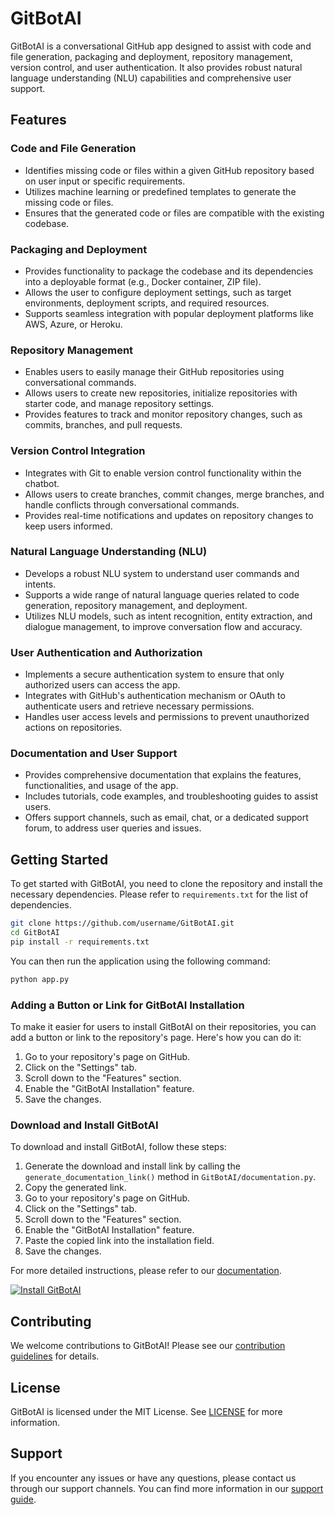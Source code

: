 # GitBotAI

GitBotAI is a conversational GitHub app designed to assist with code and file generation, packaging and deployment, repository management, version control, and user authentication. It also provides robust natural language understanding (NLU) capabilities and comprehensive user support.

## Features

### Code and File Generation
- Identifies missing code or files within a given GitHub repository based on user input or specific requirements.
- Utilizes machine learning or predefined templates to generate the missing code or files.
- Ensures that the generated code or files are compatible with the existing codebase.

### Packaging and Deployment
- Provides functionality to package the codebase and its dependencies into a deployable format (e.g., Docker container, ZIP file).
- Allows the user to configure deployment settings, such as target environments, deployment scripts, and required resources.
- Supports seamless integration with popular deployment platforms like AWS, Azure, or Heroku.

### Repository Management
- Enables users to easily manage their GitHub repositories using conversational commands.
- Allows users to create new repositories, initialize repositories with starter code, and manage repository settings.
- Provides features to track and monitor repository changes, such as commits, branches, and pull requests.

### Version Control Integration
- Integrates with Git to enable version control functionality within the chatbot.
- Allows users to create branches, commit changes, merge branches, and handle conflicts through conversational commands.
- Provides real-time notifications and updates on repository changes to keep users informed.

### Natural Language Understanding (NLU)
- Develops a robust NLU system to understand user commands and intents.
- Supports a wide range of natural language queries related to code generation, repository management, and deployment.
- Utilizes NLU models, such as intent recognition, entity extraction, and dialogue management, to improve conversation flow and accuracy.

### User Authentication and Authorization
- Implements a secure authentication system to ensure that only authorized users can access the app.
- Integrates with GitHub's authentication mechanism or OAuth to authenticate users and retrieve necessary permissions.
- Handles user access levels and permissions to prevent unauthorized actions on repositories.

### Documentation and User Support
- Provides comprehensive documentation that explains the features, functionalities, and usage of the app.
- Includes tutorials, code examples, and troubleshooting guides to assist users.
- Offers support channels, such as email, chat, or a dedicated support forum, to address user queries and issues.

## Getting Started

To get started with GitBotAI, you need to clone the repository and install the necessary dependencies. Please refer to `requirements.txt` for the list of dependencies.

```bash
git clone https://github.com/username/GitBotAI.git
cd GitBotAI
pip install -r requirements.txt
```

You can then run the application using the following command:

```bash
python app.py
```

### Adding a Button or Link for GitBotAI Installation

To make it easier for users to install GitBotAI on their repositories, you can add a button or link to the repository's page. Here's how you can do it:

1. Go to your repository's page on GitHub.
2. Click on the "Settings" tab.
3. Scroll down to the "Features" section.
4. Enable the "GitBotAI Installation" feature.
5. Save the changes.

### Download and Install GitBotAI

To download and install GitBotAI, follow these steps:

1. Generate the download and install link by calling the `generate_documentation_link()` method in `GitBotAI/documentation.py`.
2. Copy the generated link.
3. Go to your repository's page on GitHub.
4. Click on the "Settings" tab.
5. Scroll down to the "Features" section.
6. Enable the "GitBotAI Installation" feature.
7. Paste the copied link into the installation field.
8. Save the changes.

For more detailed instructions, please refer to our [documentation](./documentation.py).

[![Install GitBotAI](https://actual_installation_link_here)](https://github.com/apps/gitbotai/installations/new)

## Contributing

We welcome contributions to GitBotAI! Please see our [contribution guidelines](CONTRIBUTING.md) for details.

## License

GitBotAI is licensed under the MIT License. See [LICENSE](LICENSE) for more information.

## Support

If you encounter any issues or have any questions, please contact us through our support channels. You can find more information in our [support guide](./support.py).